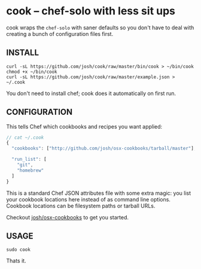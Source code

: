 # cook – chef-solo with less sit ups

cook wraps the `chef-solo` with saner defaults so you don't have to deal with creating a bunch of configuration files first.

## INSTALL

    curl -sL https://github.com/josh/cook/raw/master/bin/cook > ~/bin/cook
    chmod +x ~/bin/cook
    curl -sL https://github.com/josh/cook/raw/master/example.json > ~/.cook

You don't need to install chef; cook does it automatically on first run.

## CONFIGURATION

This tells Chef which cookbooks and recipes you want applied:

~~~ js
// cat ~/.cook
{
  "cookbooks": ["http://github.com/josh/osx-cookbooks/tarball/master"],

  "run_list": [
    "git",
    "homebrew"
  ]
}
~~~

This is a standard Chef JSON attributes file with some extra magic: you list
your cookbook locations here instead of as command line options. Cookbook
locations can be filesystem paths or tarball URLs.

Checkout [josh/osx-cookbooks][] to get you started.

## USAGE

    sudo cook

Thats it.


  [josh/osx-cookbooks]: https://github.com/josh/osx-cookbooks
